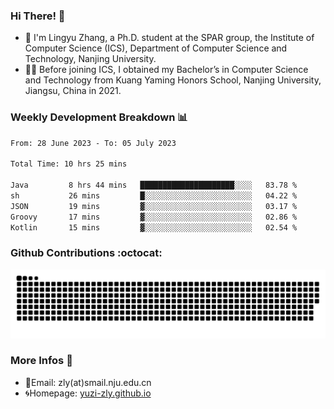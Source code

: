 ### Hi There! 👋 
- 🐳 I'm Lingyu Zhang, a Ph.D. student at the SPAR group, the Institute of Computer Science (ICS), Department of Computer Science and Technology, Nanjing University.
- 🧑‍🎓 Before joining ICS, I obtained my Bachelor’s in Computer Science and Technology from Kuang Yaming Honors School, Nanjing University, Jiangsu, China in 2021.

### Weekly Development Breakdown :bar_chart:

<!--START_SECTION:waka-->

```txt
From: 28 June 2023 - To: 05 July 2023

Total Time: 10 hrs 25 mins

Java         8 hrs 44 mins   █████████████████████░░░░   83.78 %
sh           26 mins         █░░░░░░░░░░░░░░░░░░░░░░░░   04.22 %
JSON         19 mins         ▓░░░░░░░░░░░░░░░░░░░░░░░░   03.17 %
Groovy       17 mins         ▓░░░░░░░░░░░░░░░░░░░░░░░░   02.86 %
Kotlin       15 mins         ▓░░░░░░░░░░░░░░░░░░░░░░░░   02.54 %
```

<!--END_SECTION:waka-->

### Github Contributions :octocat:

![](https://raw.githubusercontent.com/yuzi-zly/yuzi-zly/output/github-contribution-grid-snake.svg)              


### More Infos 📖

- 📧Email: zly(at)smail.nju.edu.cn
- 🌀Homepage: [yuzi-zly.github.io](https://yuzi-zly.github.io/)
